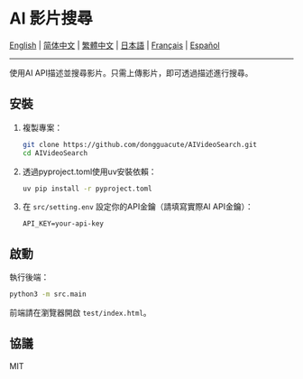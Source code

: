 # AI 影片搜尋

[English](README.md) | [简体中文](README_zh-CN.md) | [繁體中文](README_zh-TW.md) | [日本語](README_ja.md) | [Français](README_fr.md) | [Español](README_es.md)

---

使用AI API描述並搜尋影片。只需上傳影片，即可透過描述進行搜尋。

## 安裝
1. 複製專案：
   ```bash
   git clone https://github.com/dongguacute/AIVideoSearch.git
   cd AIVideoSearch
   ```
2. 透過pyproject.toml使用uv安裝依賴：
   ```bash
   uv pip install -r pyproject.toml
   ```
3. 在 `src/setting.env` 設定你的API金鑰（請填寫實際AI API金鑰）：
   ```env
   API_KEY=your-api-key
   ```

## 啟動
執行後端：
```bash
python3 -m src.main
```
前端請在瀏覽器開啟 `test/index.html`。

## 協議
MIT
